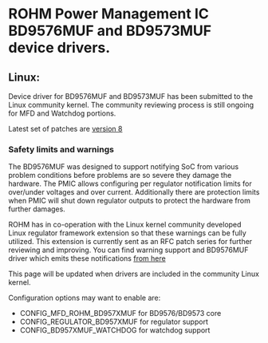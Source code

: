 # ROHM Power Management IC BD9576MUF and BD9573MUF device drivers.

## Linux:

Device driver for BD9576MUF and BD9573MUF has been submitted to the Linux community kernel.
The community reviewing process is still ongoing for MFD and Watchdog portions.

Latest set of patches are [version 8](https://lore.kernel.org/lkml/cover.1613031055.git.matti.vaittinen@fi.rohmeurope.com/)

### Safety limits and warnings
The BD9576MUF was designed to support notifying SoC from various problem conditions before problems are so severe they damage the hardware.
The PMIC allows configuring per regulator notification limits for over/under voltages and over current. Additionally there are protection
limits when PMIC will shut down regulator outputs to protect the hardware from further damages.

ROHM has in co-operation with the Linux kernel community developed Linux regulator framework extension so that these warnings can be fully utilized.
This extension is currently sent as an RFC patch series for further reviewing and improving. You can find warning support and BD9576MUF driver which
emits these notifications [from here](https://lore.kernel.org/lkml/cover.1613042245.git.matti.vaittinen@fi.rohmeurope.com/)

This page will be updated when drivers are included in the community Linux kernel.

Configuration options may want to enable are:
* CONFIG_MFD_ROHM_BD957XMUF for BD9576/BD9573 core
* CONFIG_REGULATOR_BD957XMUF for regulator support
* CONFIG_BD957XMUF_WATCHDOG for watchdog support

